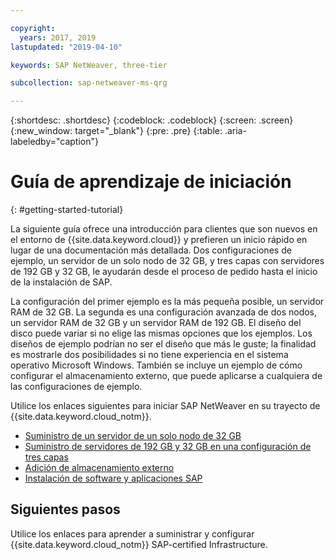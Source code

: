 ```yaml
---

copyright:
  years: 2017, 2019
lastupdated: "2019-04-10"

keywords: SAP NetWeaver, three-tier

subcollection: sap-netweaver-ms-qrg

---
```


{:shortdesc: .shortdesc}
{:codeblock: .codeblock}
{:screen: .screen}
{:new_window: target="_blank"}
{:pre: .pre}
{:table: .aria-labeledby="caption"}

# Guía de aprendizaje de iniciación
{: #getting-started-tutorial}

La siguiente guía ofrece una introducción para clientes que son nuevos en el entorno de {{site.data.keyword.cloud}} y prefieren un inicio rápido en lugar de una documentación más detallada. Dos configuraciones de ejemplo, un servidor de un solo nodo de 32 GB, y tres capas con servidores de 192 GB y 32 GB, le ayudarán desde el proceso de pedido hasta el inicio de la instalación de SAP.

La configuración del primer ejemplo es la más pequeña posible, un servidor RAM de 32 GB. La segunda es una configuración avanzada de dos nodos, un servidor RAM de 32 GB y un servidor RAM de 192 GB. El diseño del disco puede variar si no elige las mismas opciones que los ejemplos. Los diseños de ejemplo podrían no ser el diseño que más le guste; la finalidad es mostrarle dos posibilidades si no tiene experiencia en el sistema operativo Microsoft Windows. También se incluye un ejemplo de cómo configurar el almacenamiento externo, que puede aplicarse a cualquiera de las configuraciones de ejemplo.

Utilice los enlaces siguientes para iniciar SAP NetWeaver en su trayecto de {{site.data.keyword.cloud_notm}}.

  * [Suministro de un servidor de un solo nodo de 32 GB](/docs/infrastructure/sap-netweaver-ms-qrg?topic=sap-netweaver-ms-qrg-provisioning-a-32-gb-single-node-server)
  * [Suministro de servidores de 192 GB y 32 GB en una configuración de tres capas](/docs/infrastructure/sap-netweaver-ms-qrg?topic=sap-netweaver-ms-qrg-install-256GB)
  * [Adición de almacenamiento externo](/docs/infrastructure/sap-netweaver-ms-qrg?topic=sap-netweaver-ms-qrg-storage)
  * [Instalación de software y aplicaciones SAP](/docs/infrastructure/sap-netweaver-ms-qrg?topic=sap-netweaver-ms-qrg-install_landscape)

## Siguientes pasos

Utilice los enlaces para aprender a suministrar y configurar {{site.data.keyword.cloud_notm}} SAP-certified Infrastructure.
